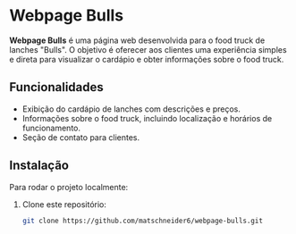 # Webpage Bulls

**Webpage Bulls** é uma página web desenvolvida para o food truck de lanches "Bulls". O objetivo é oferecer aos clientes uma experiência simples e direta para visualizar o cardápio e obter informações sobre o food truck.

## Funcionalidades

- Exibição do cardápio de lanches com descrições e preços.
- Informações sobre o food truck, incluindo localização e horários de funcionamento.
- Seção de contato para clientes.

## Instalação

Para rodar o projeto localmente:

1. Clone este repositório:
   ```bash
   git clone https://github.com/matschneider6/webpage-bulls.git
